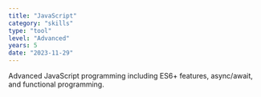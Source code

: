 ```yaml
---
title: "JavaScript"
category: "skills"
type: "tool"
level: "Advanced"
years: 5
date: "2023-11-29"
---
```


Advanced JavaScript programming including ES6+ features, async/await, and functional programming.
